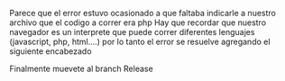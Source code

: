 Parece que el error estuvo ocasionado a que faltaba 
indicarle a nuestro archivo que el codigo a correr era php
Hay que recordar que nuestro navegador es un interprete
que puede correr diferentes lenguajes (javascript, php, html....)
por lo tanto el error se resuelve agregando el siguiente encabezado

<?php
print("holamundo");
print("Pedro_Galvez");
print("soy un archivo php");
?>

Finalmente muevete al branch Release